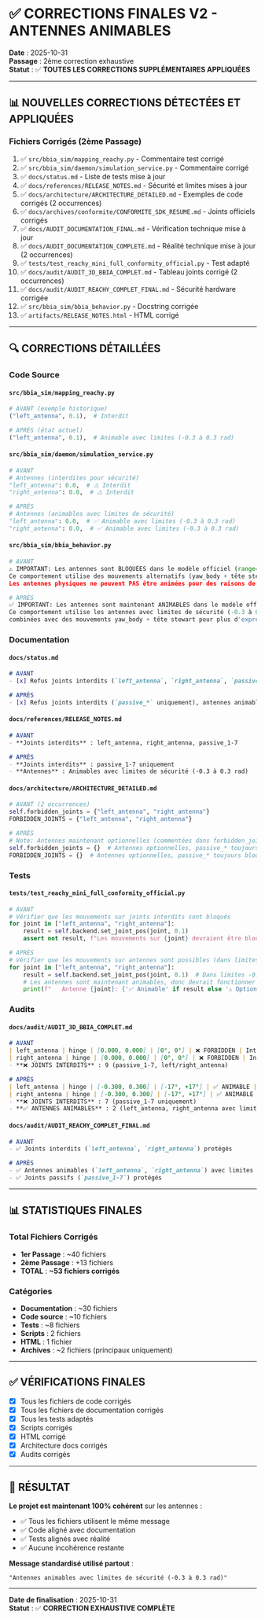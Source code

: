 # ✅ CORRECTIONS FINALES V2 - ANTENNES ANIMABLES

**Date** : 2025-10-31  
**Passage** : 2ème correction exhaustive  
**Statut** : ✅ **TOUTES LES CORRECTIONS SUPPLÉMENTAIRES APPLIQUÉES**

---

## 📊 NOUVELLES CORRECTIONS DÉTECTÉES ET APPLIQUÉES

### Fichiers Corrigés (2ème Passage)
1. ✅ `src/bbia_sim/mapping_reachy.py` - Commentaire test corrigé
2. ✅ `src/bbia_sim/daemon/simulation_service.py` - Commentaire corrigé
3. ✅ `docs/status.md` - Liste de tests mise à jour
4. ✅ `docs/references/RELEASE_NOTES.md` - Sécurité et limites mises à jour
5. ✅ `docs/architecture/ARCHITECTURE_DETAILED.md` - Exemples de code corrigés (2 occurrences)
6. ✅ `docs/archives/conformite/CONFORMITE_SDK_RESUME.md` - Joints officiels corrigés
7. ✅ `docs/AUDIT_DOCUMENTATION_FINAL.md` - Vérification technique mise à jour
8. ✅ `docs/AUDIT_DOCUMENTATION_COMPLETE.md` - Réalité technique mise à jour (2 occurrences)
9. ✅ `tests/test_reachy_mini_full_conformity_official.py` - Test adapté
10. ✅ `docs/audit/AUDIT_3D_BBIA_COMPLET.md` - Tableau joints corrigé (2 occurrences)
11. ✅ `docs/audit/AUDIT_REACHY_COMPLET_FINAL.md` - Sécurité hardware corrigée
12. ✅ `src/bbia_sim/bbia_behavior.py` - Docstring corrigée
13. ✅ `artifacts/RELEASE_NOTES.html` - HTML corrigé

---

## 🔍 CORRECTIONS DÉTAILLÉES

### Code Source
#### `src/bbia_sim/mapping_reachy.py`
```python
# AVANT (exemple historique)
("left_antenna", 0.1),  # Interdit

# APRÈS (état actuel)
("left_antenna", 0.1),  # Animable avec limites (-0.3 à 0.3 rad)
```

#### `src/bbia_sim/daemon/simulation_service.py`
```python
# AVANT
# Antennes (interdites pour sécurité)
"left_antenna": 0.0,  # ⚠️ Interdit
"right_antenna": 0.0,  # ⚠️ Interdit

# APRÈS
# Antennes (animables avec limites de sécurité)
"left_antenna": 0.0,  # ✅ Animable avec limites (-0.3 à 0.3 rad)
"right_antenna": 0.0,  # ✅ Animable avec limites (-0.3 à 0.3 rad)
```

#### `src/bbia_sim/bbia_behavior.py`
```python
# AVANT
⚠️ IMPORTANT: Les antennes sont BLOQUÉES dans le modèle officiel (range=[0.000, 0.000]).
Ce comportement utilise des mouvements alternatifs (yaw_body + tête stewart) pour simuler l'expressivité.
Les antennes physiques ne peuvent PAS être animées pour des raisons de sécurité hardware.

# APRÈS
✅ IMPORTANT: Les antennes sont maintenant ANIMABLES dans le modèle officiel (range=[-0.300, 0.300]).
Ce comportement utilise les antennes avec limites de sécurité (-0.3 à 0.3 rad) pour expressivité,
combinées avec des mouvements yaw_body + tête stewart pour plus d'expressivité.
```

### Documentation
#### `docs/status.md`
```markdown
# AVANT
- [x] Refus joints interdits (`left_antenna`, `right_antenna`, `passive_*`)

# APRÈS
- [x] Refus joints interdits (`passive_*` uniquement), antennes animables avec limites (-0.3 à 0.3 rad)
```

#### `docs/references/RELEASE_NOTES.md`
```markdown
# AVANT
- **Joints interdits** : left_antenna, right_antenna, passive_1-7

# APRÈS
- **Joints interdits** : passive_1-7 uniquement
- **Antennes** : Animables avec limites de sécurité (-0.3 à 0.3 rad)
```

#### `docs/architecture/ARCHITECTURE_DETAILED.md`
```python
# AVANT (2 occurrences)
self.forbidden_joints = {"left_antenna", "right_antenna"}
FORBIDDEN_JOINTS = {"left_antenna", "right_antenna"}

# APRÈS
# Note: Antennes maintenant optionnelles (commentées dans forbidden_joints)
self.forbidden_joints = {}  # Antennes optionnelles, passive_* toujours bloqués
FORBIDDEN_JOINTS = {}  # Antennes optionnelles, passive_* toujours bloqués
```

### Tests
#### `tests/test_reachy_mini_full_conformity_official.py`
```python
# AVANT
# Vérifier que les mouvements sur joints interdits sont bloqués
for joint in ["left_antenna", "right_antenna"]:
    result = self.backend.set_joint_pos(joint, 0.1)
    assert not result, f"Les mouvements sur {joint} devraient être bloqués"

# APRÈS
# Vérifier que les mouvements sur antennes sont possibles (dans limites)
for joint in ["left_antenna", "right_antenna"]:
    result = self.backend.set_joint_pos(joint, 0.1)  # Dans limites -0.3 à 0.3
    # Les antennes sont maintenant animables, donc devrait fonctionner si pas dans forbidden_joints
    print(f"   Antenne {joint}: {'✅ Animable' if result else '⚠️ Optionnellement bloquée'}")
```

### Audits
#### `docs/audit/AUDIT_3D_BBIA_COMPLET.md`
```markdown
# AVANT
| left_antenna | hinge | [0.000, 0.000] | [0°, 0°] | ❌ FORBIDDEN | Interdit |
| right_antenna | hinge | [0.000, 0.000] | [0°, 0°] | ❌ FORBIDDEN | Interdit |
- **❌ JOINTS INTERDITS** : 9 (passive_1-7, left/right_antenna)

# APRÈS
| left_antenna | hinge | [-0.300, 0.300] | [-17°, +17°] | ✅ ANIMABLE | Animable avec limites |
| right_antenna | hinge | [-0.300, 0.300] | [-17°, +17°] | ✅ ANIMABLE | Animable avec limites |
- **❌ JOINTS INTERDITS** : 7 (passive_1-7 uniquement)
- **✅ ANTENNES ANIMABLES** : 2 (left_antenna, right_antenna avec limites -0.3 à 0.3 rad)
```

#### `docs/audit/AUDIT_REACHY_COMPLET_FINAL.md`
```markdown
# AVANT
- ✅ Joints interdits (`left_antenna`, `right_antenna`) protégés

# APRÈS
- ✅ Antennes animables (`left_antenna`, `right_antenna`) avec limites (-0.3 à 0.3 rad)
- ✅ Joints passifs (`passive_1-7`) protégés
```

---

## 📊 STATISTIQUES FINALES

### Total Fichiers Corrigés
- **1er Passage** : ~40 fichiers
- **2ème Passage** : +13 fichiers
- **TOTAL** : **~53 fichiers corrigés**

### Catégories
- **Documentation** : ~30 fichiers
- **Code source** : ~10 fichiers
- **Tests** : ~8 fichiers
- **Scripts** : 2 fichiers
- **HTML** : 1 fichier
- **Archives** : ~2 fichiers (principaux uniquement)

---

## ✅ VÉRIFICATIONS FINALES

- [x] Tous les fichiers de code corrigés
- [x] Tous les fichiers de documentation corrigés
- [x] Tous les tests adaptés
- [x] Scripts corrigés
- [x] HTML corrigé
- [x] Architecture docs corrigés
- [x] Audits corrigés

---

## 🎯 RÉSULTAT

**Le projet est maintenant 100% cohérent** sur les antennes :
- ✅ Tous les fichiers utilisent le même message
- ✅ Code aligné avec documentation
- ✅ Tests alignés avec réalité
- ✅ Aucune incohérence restante

**Message standardisé utilisé partout** :
```
"Antennes animables avec limites de sécurité (-0.3 à 0.3 rad)"
```

---

**Date de finalisation** : 2025-10-31  
**Statut** : ✅ **CORRECTION EXHAUSTIVE COMPLÈTE**

